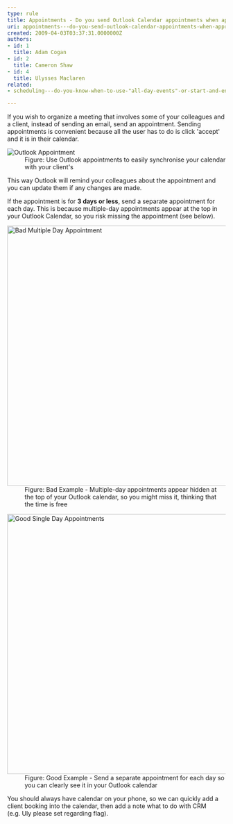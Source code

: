 ```yaml
---
type: rule
title: Appointments - Do you send Outlook Calendar appointments when appropriate?
uri: appointments---do-you-send-outlook-calendar-appointments-when-appropriate
created: 2009-04-03T03:37:31.0000000Z
authors:
- id: 1
  title: Adam Cogan
- id: 2
  title: Cameron Shaw
- id: 4
  title: Ulysses Maclaren
related:
- scheduling---do-you-know-when-to-use-"all-day-events"-or-start-and-end-times-with-recurrence

---
```




<span class='intro'> ​​​If you wish to organize a meeting that involves some of your colleagues and a client, instead of sending an email, send an appointment. Sending appointments is convenient because all the user has to do is click 'accept' and it is in their calendar. <br> </span>

<dl class="image"><dt>
      <img class="ms-rteCustom-ImageArea" alt="Outlook Appointment" src="/PublishingImages/OutlookAppointment.gif" /> 
   </dt><dd>Figure&#58; Use Outlook appointments to easily synchronise your calendar with your client's</dd></dl><p>This way Outlook will remind your colleagues about the appointment and you can update them if any changes are made. </p><p>If the appointment is for 
   <strong>3 days or less</strong>, send a separate appointment for each day. This is because multiple-day appointments appear at the top in your Outlook Calendar, so you risk missing the appointment (see below).</p><dl class="badImage"><dt> 
      <img alt="Bad Multiple Day Appointment" src="/PublishingImages/BadMultipleDayAppointment.gif" style="width&#58;600px;" />
   </dt><dd>Figure&#58;&#160;Bad Example - Multiple-day appointments appear hidden at the top of your Outlook calendar, so you might miss it, thinking that the time is free </dd></dl><dl class="goodImage"><dt> 
      <img alt="Good Single Day Appointments" src="/PublishingImages/GoodSingleDayAppointments.gif" style="width&#58;600px;" />
   </dt><dd>Figure&#58; Good Example -&#160;Send a separate appointment for each day so you can clearly see it in your Outlook calendar</dd></dl><p>You should always have calendar on your phone, so we can quickly add a client booking into the calendar, then add a note what to do with CRM (e.g.&#160;Uly please set regarding flag)​.</p>


